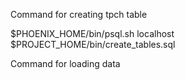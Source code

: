 Command for creating tpch table

$PHOENIX_HOME/bin/psql.sh localhost $PROJECT_HOME/bin/create_tables.sql

Command for loading data

